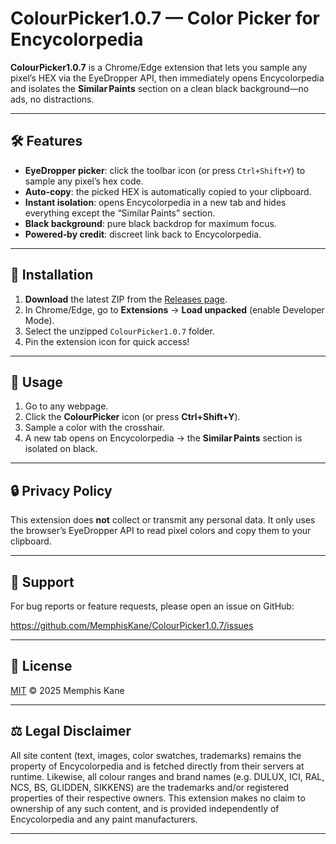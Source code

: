 # ColourPicker1.0.7 — Color Picker for Encycolorpedia

**ColourPicker1.0.7** is a Chrome/Edge extension that lets you sample any pixel’s HEX via the EyeDropper API, then immediately opens Encycolorpedia and isolates the **Similar Paints** section on a clean black background—no ads, no distractions.

---

## 🛠 Features

- **EyeDropper picker**: click the toolbar icon (or press `Ctrl+Shift+Y`) to sample any pixel’s hex code.  
- **Auto‑copy**: the picked HEX is automatically copied to your clipboard.  
- **Instant isolation**: opens Encycolorpedia in a new tab and hides everything except the “Similar Paints” section.  
- **Black background**: pure black backdrop for maximum focus.  
- **Powered‑by credit**: discreet link back to Encycolorpedia.

---

## 🚀 Installation

1. **Download** the latest ZIP from the [Releases page](https://github.com/MemphisKane/ColourPicker1.0.7/releases).  
2. In Chrome/Edge, go to **Extensions** → **Load unpacked** (enable Developer Mode).  
3. Select the unzipped `ColourPicker1.0.7` folder.  
4. Pin the extension icon for quick access!

---

## 📖 Usage

1. Go to any webpage.  
2. Click the **ColourPicker** icon (or press **Ctrl+Shift+Y**).  
3. Sample a color with the crosshair.  
4. A new tab opens on Encycolorpedia → the **Similar Paints** section is isolated on black.

---

## 🔒 Privacy Policy

This extension does **not** collect or transmit any personal data. It only uses the browser’s EyeDropper API to read pixel colors and copy them to your clipboard.

---

## 💬 Support

For bug reports or feature requests, please open an issue on GitHub:

https://github.com/MemphisKane/ColourPicker1.0.7/issues

---

## 📜 License

[MIT](LICENSE) © 2025 Memphis Kane

---

## ⚖️ Legal Disclaimer

All site content (text, images, color swatches, trademarks) remains the property of Encycolorpedia and is fetched directly from their servers at runtime. Likewise, all colour ranges and brand names (e.g. DULUX, ICI, RAL, NCS, BS, GLIDDEN, SIKKENS) are the trademarks and/or registered properties of their respective owners. This extension makes no claim to ownership of any such content, and is provided independently of Encycolorpedia and any paint manufacturers.

---

